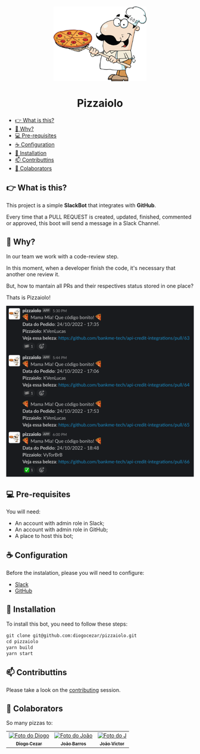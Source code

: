 <p align="center">
  <img src="./assets/images/pizzaiolo.png" alt="Logo Pizzaiolo" width="250" height="200">
</p>
<h1 align="center">
  Pizzaiolo
</h1>

- [👉 What is this?](#-what-is-this)
- [🤌 Why?](#-why)
- [💻 Pre-requisites](#-pre-requisites)
- [☕️ Configuration](#️-configuration)
- [🚀 Installation](#-installation)
- [📫 Contributtins](#-contributtins)
- [🤝 Colaborators](#-colaborators)

## 👉 What is this?

This project is a simple **SlackBot** that integrates with **GitHub**.

Every time that a PULL REQUEST is created, updated, finished, commented or approved, this boot will send a message in a Slack Channel.

## 🤌 Why?

In our team we work with a code-review step.

In this moment, when a developer finish the code, it's necessary that another one review it.

But, how to mantain all PRs and their respectives status stored in one place?

Thats is Pizzaiolo!

<p align="center">
  <img src="./assets/images/pizzaiolo_sample.png" alt="Sample Pizzaiolo">
</p>

## 💻 Pre-requisites

You will need:

- An account with admin role in Slack;
- An account with admin role in GitHub;
- A place to host this bot;

## ☕️ Configuration

Before the instalation, please you will need to configure:

- [Slack](docs/SLACK_CONFIG.md)
- [GitHub](docs/GITHUB_CONFIG.md)

## 🚀 Installation

To install this bot, you need to follow these steps:

```
git clone git@github.com:diogocezar/pizzaiolo.git
cd pizzaiolo
yarn build
yarn start
```

## 📫 Contributtins

Please take a look on the [contributing](docs/CONTRIBUTING.md) session.

## 🤝 Colaborators

So many pizzas to:

<table>
  <tr>
    <td align="center">
      <a href="https://github.com/diogocezar">
        <img src="https://github.com/diogocezar.png" width="100px;" alt="Foto do Diogo"/><br>
        <sub>
          <b>Diogo Cezar</b>
        </sub>
      </a>
    </td>
        <td align="center">
      <a href="https://github.com/joao208">
        <img src="https://github.com/joao208.png" width="100px;" alt="Foto do João"/><br>
        <sub>
          <b>João Barros</b>
        </sub>
      </a>
    </td>
    </td>
        <td align="center">
      <a href="https://github.com/Jott4">
        <img src="https://github.com/Jott4.png" width="100px;" alt="Foto do J"/><br>
        <sub>
          <b>João Victor</b>
        </sub>
      </a>
    </td>
  </tr>
</table>
